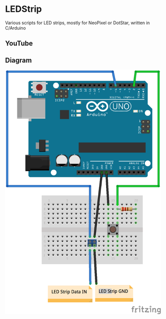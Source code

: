 # LEDStrip
Various scripts for LED strips, mostly for NeoPixel or DotStar, written in C/Arduino

## YouTube


## Diagram

![Diagram](/LEDstrip.png?raw=true "Diagram")
